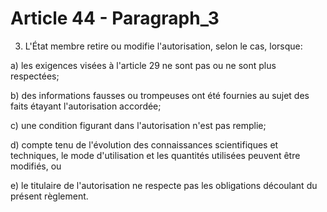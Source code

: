 # Article 44 - Paragraph_3

3. L'État membre retire ou modifie l'autorisation, selon le cas, lorsque:

a) les exigences visées à l'article 29 ne sont pas ou ne sont plus respectées;

b) des informations fausses ou trompeuses ont été fournies au sujet des faits étayant l'autorisation accordée;

c) une condition figurant dans l'autorisation n'est pas remplie;

d) compte tenu de l'évolution des connaissances scientifiques et techniques, le mode d'utilisation et les quantités utilisées peuvent être modifiés, ou

e) le titulaire de l'autorisation ne respecte pas les obligations découlant du présent règlement.
